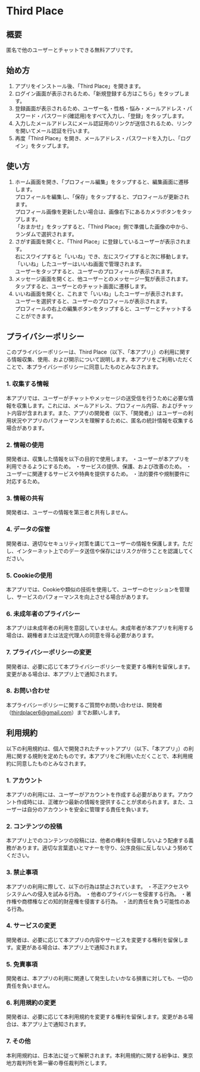 # Third Place

## 概要
匿名で他のユーザーとチャットできる無料アプリです。

## 始め方
1. アプリをインストール後、「Third Place」を開きます。  
2. ログイン画面が表示されるため、「新規登録する方はこちら」をタップします。  
3. 登録画面が表示されるため、ユーザー名・性格・悩み・メールアドレス・パスワード・パスワード(確認用)をすべて入力し、「登録」をタップします。  
4. 入力したメールアドレスにメール認証用のリンクが送信されるため、リンクを開いてメール認証を行います。  
5. 再度「Third Place」を開き、メールアドレス・パスワードを入力し、「ログイン」をタップします。  

## 使い方
1. ホーム画面を開き、「プロフィール編集」をタップすると、編集画面に遷移します。  
   プロフィールを編集し、「保存」をタップすると、プロフィールが更新されます。  
   プロフィール画像を更新したい場合は、画像右下にあるカメラボタンをタップします。  
   「おまかせ」をタップすると、「Third Place」側で準備した画像の中から、ランダムで選択されます。    
2. さがす画面を開くと、「Third Place」に登録しているユーザーが表示されます。  
   右にスワイプすると「いいね」でき、左にスワイプすると次に移動します。  
   「いいね」したユーザーはいいね画面で管理されます。  
   ユーザーをタップすると、ユーザーのプロフィールが表示されます。    
3. メッセージ画面を開くと、他ユーザーとのメッセージ一覧が表示されます。  
   タップすると、ユーザーとのチャット画面に遷移します。    
4. いいね画面を開くと、これまで「いいね」したユーザーが表示されます。  
   ユーザーを選択すると、ユーザーのプロフィールが表示されます。  
   プロフィールの右上の編集ボタンをタップすると、ユーザーとチャットすることができます。  

## プライバシーポリシー
このプライバシーポリシーは、Third Place（以下、「本アプリ」）の利用に関する情報収集、使用、および開示について説明します。本アプリをご利用いただくことで、本プライバシーポリシーに同意したものとみなされます。

### 1. 収集する情報
本アプリでは、ユーザーがチャットやメッセージの送受信を行うために必要な情報を収集します。これには、メールアドレス、プロフィール内容、およびチャット内容が含まれます。また、アプリの開発者（以下、「開発者」）はユーザーの利用状況やアプリのパフォーマンスを理解するために、匿名の統計情報を収集する場合があります。
### 2. 情報の使用
開発者は、収集した情報を以下の目的で使用します。
・ユーザーが本アプリを利用できるようにするため。
・サービスの提供、保護、および改善のため。
・ユーザーに関連するサービスや特典を提供するため。
・法的要件や規制要件に対応するため。
### 3. 情報の共有
開発者は、ユーザーの情報を第三者と共有しません。
### 4. データの保管
開発者は、適切なセキュリティ対策を講じてユーザーの情報を保護します。ただし、インターネット上でのデータ送信や保存にはリスクが伴うことを認識してください。
### 5. Cookieの使用
本アプリでは、Cookieや類似の技術を使用して、ユーザーのセッションを管理し、サービスのパフォーマンスを向上させる場合があります。
### 6. 未成年者のプライバシー
本アプリは未成年者の利用を意図していません。未成年者が本アプリを利用する場合は、親権者または法定代理人の同意を得る必要があります。
### 7. プライバシーポリシーの変更
開発者は、必要に応じて本プライバシーポリシーを変更する権利を留保します。変更がある場合は、本アプリ上で通知されます。
### 8. お問い合わせ
本プライバシーポリシーに関するご質問やお問い合わせは、開発者（thirdplacer6@gmail.com）までお願いします。

## 利用規約
以下の利用規約は、個人で開発されたチャットアプリ（以下、「本アプリ」）の利用に関する規則を定めたものです。本アプリをご利用いただくことで、本利用規約に同意したものとみなされます。

### 1. アカウント
本アプリの利用には、ユーザーがアカウントを作成する必要があります。アカウント作成時には、正確かつ最新の情報を提供することが求められます。また、ユーザーは自分のアカウントを安全に管理する責任を負います。
### 2. コンテンツの投稿
本アプリ上でのコンテンツの投稿には、他者の権利を侵害しないよう配慮する義務があります。適切な言葉遣いとマナーを守り、公序良俗に反しないよう努めてください。
### 3. 禁止事項
本アプリの利用に際して、以下の行為は禁止されています。
・不正アクセスやシステムへの侵入を試みる行為。
・他者のプライバシーを侵害する行為。
・著作権や商標権などの知的財産権を侵害する行為。
・法的責任を負う可能性のある行為。
### 4. サービスの変更
開発者は、必要に応じて本アプリの内容やサービスを変更する権利を留保します。変更がある場合は、本アプリ上で通知されます。
### 5. 免責事項
開発者は、本アプリの利用に関連して発生したいかなる損害に対しても、一切の責任を負いません。
### 6. 利用規約の変更
開発者は、必要に応じて本利用規約を変更する権利を留保します。変更がある場合は、本アプリ上で通知されます。
### 7. その他
本利用規約は、日本法に従って解釈されます。本利用規約に関する紛争は、東京地方裁判所を第一審の専任裁判所とします。
